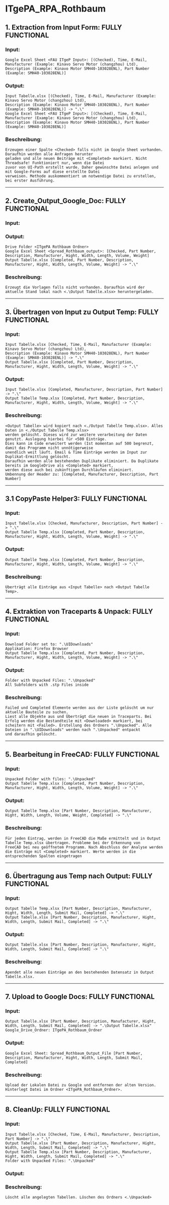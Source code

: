 # ITgePA_RPA_Rothbaum

## 1. Extraction from Input Form: FULLY FUNCTIONAL
### Input: 
	Google Excel Sheet <FAU ITgeP Input>: [(Checked), Time, E-Mail, Manufacturer (Example: Kinavo Servo Motor (changzhou) Ltd), 
	Description (Example: Kinavo Motor SMH40-103028ENL), Part Number (Example: SMH40-103028ENL)]
### Output: 
	Input Tabelle.xlsx [(Checked), Time, E-Mail, Manufacturer (Example: Kinavo Servo Motor (changzhou) Ltd), 
	Description (Example: Kinavo Motor SMH40-103028ENL), Part Number (Example: SMH40-103028ENL)] -> ".\"
	Google Excel Sheet <FAU ITgeP Input>: [(Checked), Time, E-Mail, Manufacturer (Example: Kinavo Servo Motor (changzhou) Ltd), 
	Description (Example: Kinavo Motor SMH40-103028ENL), Part Number (Example: SMH40-103028ENL)]
### Beschreibung:
	Erzeugen einer Spalte <Checked> falls nicht im Google Sheet vorhanden. Daraufhin werden alle Anfragen herunter 
	geladen und alle neuen Beiträge mit <Completed> markiert. Nicht Threadsafe! Funktioniert nur, wenn die Datei
	zuvor von UI-Path erstellt wurde. Daher gewünschte Datei anlegen und mit Google-Forms auf diese erstellte Datei
	verweisen. Methode auskommentiert um notwendige Datei zu erstellen, bei erster Ausführung.

------------------------

## 2. Create_Output_Google_Doc: FULLY FUNCTIONAL
### Input:
	
### Output: 
	Drive Folder <ITgePA Rothbaum Ordner>
	Google Excel Sheet <Spread_Rothbaum_output>: [Checked, Part Number, Description, Manufacturer, Hight, Width, Length, Volume, Weight]
	Output Tabelle.xlsx [Completed, Part Number, Description, Manufacturer, Hight, Width, Length, Volume, Weight] -> ".\"
### Beschreibung:
	Erzeugt die Vorlagen falls nicht vorhanden. Daraufhin wird der aktuelle Stand lokal nach <.\Output Tabelle.xlsx> heruntergeladen.

------------------------

## 3. Übertragen von Input zu Output Temp: FULLY FUNCTIONAL
### Input: 
	Input Tabelle.xlsx [Checked, Time, E-Mail, Manufacturer (Example: Kinavo Servo Motor (changzhou) Ltd), 
	Description (Example: Kinavo Motor SMH40-103028ENL), Part Number (Example: SMH40-103028ENL)] -> ".\"
	Output Tabelle.xlsx [Completed, Part Number, Description, Manufacturer, Hight, Width, Length, Volume, Weight] -> ".\"
### Output:
	Input Tabelle.xlsx [Completed, Manufacturer, Description, Part Number] -> ".\"
	Output Tabelle Temp.xlsx [Completed, Part Number, Description, Manufacturer, Hight, Width, Length, Volume, Weight] -> ".\"
### Beschreibung:
	<Output Tabelle> wird kopiert nach <./Output Tabelle Temp.xlsx>. Alles Daten in <./Output Tabelle Temp.xlsx>
	werden gelöscht. Dieses wird zur weitere verarbeitung der Daten genutzt. Auslegung hierbei für <500 Einträge.
	Dies kann im Code erweitert werden (Ist momentan auf 500 begrenzt, damit das Programm nicht unnötigerweise
	unendlich weit läuft. Email & Time Einträge werden im Input zur Duplikat-Ermittlung gelöscht. 
	Daraufhin werden alle bestehenden Duplikate eliminiert. Da Duplikate bereits im GoogleDrive als <Completed> markiert, 
	werden diese auch bei zukünftigen Durchläufen eliminiert.
	Umbennung der Header zu: [Completed, Manufacturer, Description, Part Number]

------------------------

## 3.1 CopyPaste Helper3: FULLY FUNCTIONAL
### Input:
	Input Tabelle.xlsx [Checked, Manufacturer, Description, Part Number] -> ".\"
	Output Tabelle Temp.xlsx [Completed, Part Number, Description, Manufacturer, Hight, Width, Length, Volume, Weight] -> ".\"
### Output:
	Output Tabelle Temp.xlsx [Completed, Part Number, Description, Manufacturer, Hight, Width, Length, Volume, Weight] -> ".\"
	
### Beschreibung:
	Überträgt alle Einträge aus <Input Tabelle> nach <Output Tabelle Temp>.

------------------------

## 4. Extraktion von Traceparts & Unpack: FULLY FUNCTIONAL
### Input:
	Download Folder set to: ".\UIDownloads"
	Applikation: Firefox Browser
	Output Tabelle Temp.xlsx [Completed, Part Number, Description, Manufacturer, Hight, Width, Length, Volume, Weight] -> ".\"
### Output:
	Folder with Unpacked Files: ".\Unpacked"
	All Subfolders with .stp Files inside
### Beschreibung:
	Failed und Completed Elemente werden aus der Liste gelöscht um nur aktuelle Bauteile zu suchen.
	Liest alle Objekte aus und Überträgt die neuen in Traceparts. Bei Erfolg werden die Bestandteile mit <Downloaded> markiert, bei
	scheitern mit <Failed>. Erstellung des Ordners ".\Unpacked". Alle Dateien in ".\UIDownloads" werden nach ".\Unpacked" entpackt 
	und daraufhin gelöscht.

-----------------------

## 5. Bearbeitung in FreeCAD: FULLY FUNCTIONAL
### Input:
	Unpacked Folder with files: ".\Unpacked"
	Output Tabelle Temp.xlsx [Completed, Part Number, Description, Manufacturer, Hight, Width, Length, Volume, Weight] -> ".\"
### Output:
	Output Tabelle Temp.xlsx [Part Number, Description, Manufacturer, Hight, Width, Length, Volume, Weight, Completed] -> ".\"
### Beschreibung:
	Für jeden Eintrag, werden in FreeCAD die Maße ermittelt und in Output Tabelle Temp.xlsx übertragen. Probleme bei der Erkennung von
	FreeCAD bei neu geöffnetem Programm. Nach Abschluss der Analyse werden die Einträge mit <Completed> markiert. Werte werden in die
	entsprechenden Spalten eingetragen

-----------------------

## 6. Übertragung aus Temp nach Output: FULLY FUNCTIONAL
### Input:
	Output Tabelle Temp.xlsx [Part Number, Description, Manufacturer, Hight, Width, Length, Submit Mail, Completed] -> ".\"
	Output Tabelle.xlsx [Part Number, Description, Manufacturer, Hight, Width, Length, Submit Mail, Completed] -> ".\"
### Output:
	Output Tabelle.xlsx [Part Number, Description, Manufacturer, Hight, Width, Length, Submit Mail, Completed] -> ".\"
### Beschreibung:
	Apendet alle neuen Einträge an den bestehenden Datensatz in Output Tabelle.xlsx.

-----------------------

## 7. Upload to Google Docs: FULLY FUNCTIONAL
### Input:
	Output Tabelle.xlsx [Part Number, Description, Manufacturer, Hight, Width, Length, Submit Mail, Completed] -> ".\Output Tabelle.xlsx"
	Google_Drive_Ordner: ITgePA_Rothbaum_Ordner
### Output:
	Google Excel Sheet: Spread_Rothbaum_Output_File [Part Number, Description, Manufacturer, Hight, Width, Length, Submit Mail, Completed]
### Beschreibung:
	Upload der Lokalen Datei zu Google und entfernen der alten Version. Hinterlegt Datei im Ordner <ITgePA_Rothbaum_Ordner>.
  
-----------------------

## 8. CleanUp: FULLY FUNCTIONAL
### Input:
	Input Tabelle.xlsx [Checked, Time, E-Mail, Manufacturer, Description, Part Number] -> ".\"
	Output Tabelle.xlsx [Part Number, Description, Manufacturer, Hight, Width, Length, Submit Mail, Completed] -> ".\"
	Output Tabelle Temp.xlsx [Part Number, Description, Manufacturer, Hight, Width, Length, Submit Mail, Completed] -> ".\"
	Folder with Unpacked Files: ".\Unpacked"
### Output:
### Beschreibung:
	Löscht alle angelegten Tabellen. Löschen des Ordners <.\Unpacked>

